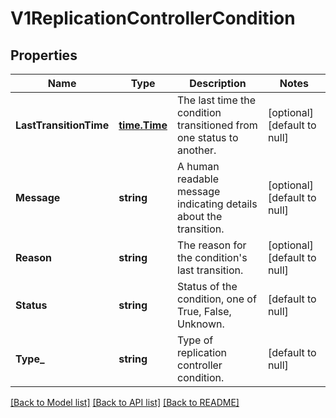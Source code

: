 # V1ReplicationControllerCondition

## Properties
Name | Type | Description | Notes
------------ | ------------- | ------------- | -------------
**LastTransitionTime** | [**time.Time**](time.Time.md) | The last time the condition transitioned from one status to another. | [optional] [default to null]
**Message** | **string** | A human readable message indicating details about the transition. | [optional] [default to null]
**Reason** | **string** | The reason for the condition&#39;s last transition. | [optional] [default to null]
**Status** | **string** | Status of the condition, one of True, False, Unknown. | [default to null]
**Type_** | **string** | Type of replication controller condition. | [default to null]

[[Back to Model list]](../README.md#documentation-for-models) [[Back to API list]](../README.md#documentation-for-api-endpoints) [[Back to README]](../README.md)


